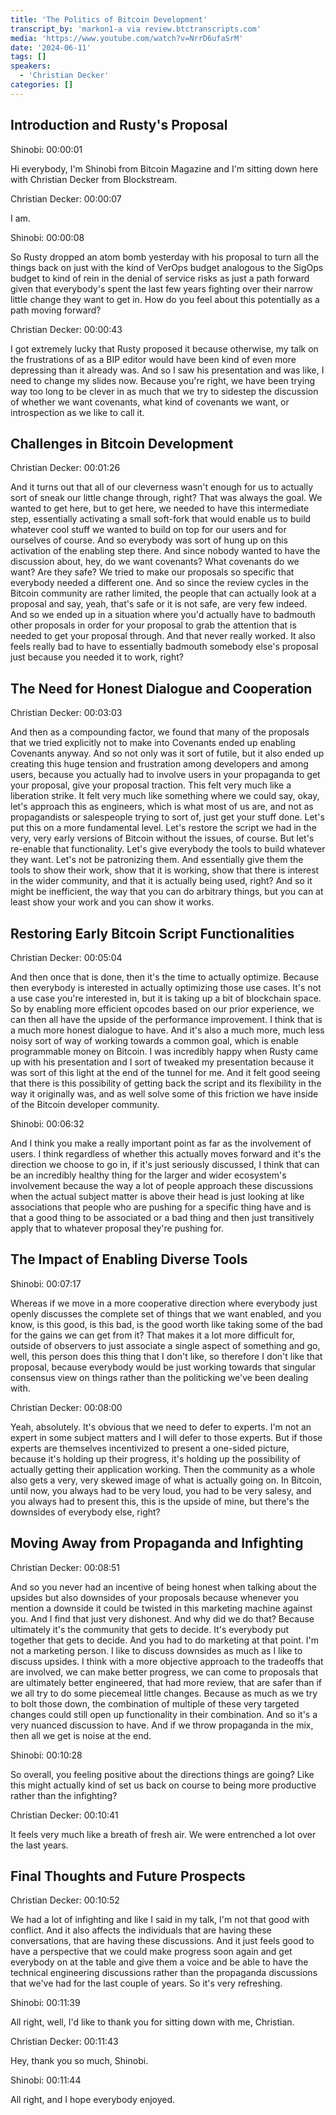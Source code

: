 ```yaml
---
title: 'The Politics of Bitcoin Development'
transcript_by: 'markon1-a via review.btctranscripts.com'
media: 'https://www.youtube.com/watch?v=NrrD6ufaSrM'
date: '2024-06-11'
tags: []
speakers:
  - 'Christian Decker'
categories: []
---
```

## Introduction and Rusty's Proposal

Shinobi: 00:00:01

Hi everybody, I'm Shinobi from Bitcoin Magazine and I'm sitting down here with Christian Decker from Blockstream.

Christian Decker: 00:00:07

I am.

Shinobi: 00:00:08

So Rusty dropped an atom bomb yesterday with his proposal to turn all the things back on just with the kind of VerOps budget analogous to the SigOps budget to kind of rein in the denial of service risks as just a path forward given that everybody's spent the last few years fighting over their narrow little change they want to get in.
How do you feel about this potentially as a path moving forward?

Christian Decker: 00:00:43

I got extremely lucky that Rusty proposed it because otherwise, my talk on the frustrations of as a BIP editor would have been kind of even more depressing than it already was.
And so I saw his presentation and was like, I need to change my slides now.
Because you're right, we have been trying way too long to be clever in as much that we try to sidestep the discussion of whether we want covenants, what kind of covenants we want, or introspection as we like to call it.

## Challenges in Bitcoin Development

Christian Decker: 00:01:26

And it turns out that all of our cleverness wasn't enough for us to actually sort of sneak our little change through, right?
That was always the goal.
We wanted to get here, but to get here, we needed to have this intermediate step, essentially activating a small soft-fork that would enable us to build whatever cool stuff we wanted to build on top for our users and for ourselves of course.
And so everybody was sort of hung up on this activation of the enabling step there.
And since nobody wanted to have the discussion about, hey, do we want covenants?
What covenants do we want?
Are they safe?
We tried to make our proposals so specific that everybody needed a different one.
And so since the review cycles in the Bitcoin community are rather limited, the people that can actually look at a proposal and say, yeah, that's safe or it is not safe, are very few indeed.
And so we ended up in a situation where you'd actually have to badmouth other proposals in order for your proposal to grab the attention that is needed to get your proposal through.
And that never really worked.
It also feels really bad to have to essentially badmouth somebody else's proposal just because you needed it to work, right?

## The Need for Honest Dialogue and Cooperation

Christian Decker: 00:03:03

And then as a compounding factor, we found that many of the proposals that we tried explicitly not to make into Covenants ended up enabling Covenants anyway.
And so not only was it sort of futile, but it also ended up creating this huge tension and frustration among developers and among users, because you actually had to involve users in your propaganda to get your proposal, give your proposal traction.
This felt very much like a liberation strike.
It felt very much like something where we could say, okay, let's approach this as engineers, which is what most of us are, and not as propagandists or salespeople trying to sort of, just get your stuff done.
Let's put this on a more fundamental level.
Let's restore the script we had in the very, very early versions of Bitcoin without the issues, of course.
But let's re-enable that functionality.
Let's give everybody the tools to build whatever they want.
Let's not be patronizing them.
And essentially give them the tools to show their work, show that it is working, show that there is interest in the wider community, and that it is actually being used, right?
And so it might be inefficient, the way that you can do arbitrary things, but you can at least show your work and you can show it works.

## Restoring Early Bitcoin Script Functionalities

Christian Decker: 00:05:04

And then once that is done, then it's the time to actually optimize.
Because then everybody is interested in actually optimizing those use cases.
It's not a use case you're interested in, but it is taking up a bit of blockchain space.
So by enabling more efficient opcodes based on our prior experience, we can then all have the upside of the performance improvement.
I think that is a much more honest dialogue to have.
And it's also a much more, much less noisy sort of way of working towards a common goal, which is enable programmable money on Bitcoin.
I was incredibly happy when Rusty came up with his presentation and I sort of tweaked my presentation because it was sort of this light at the end of the tunnel for me.
And it felt good seeing that there is this possibility of getting back the script and its flexibility in the way it originally was, and as well solve some of this friction we have inside of the Bitcoin developer community.

Shinobi: 00:06:32

And I think you make a really important point as far as the involvement of users.
I think regardless of whether this actually moves forward and it's the direction we choose to go in, if it's just seriously discussed, I think that can be an incredibly healthy thing for the larger and wider ecosystem's involvement because the way a lot of people approach these discussions when the actual subject matter is above their head is just looking at like associations that people who are pushing for a specific thing have and is that a good thing to be associated or a bad thing and then just transitively apply that to whatever proposal they're pushing for.

## The Impact of Enabling Diverse Tools

Shinobi: 00:07:17

Whereas if we move in a more cooperative direction where everybody just openly discusses the complete set of things that we want enabled, and you know, is this good, is this bad, is the good worth like taking some of the bad for the gains we can get from it?
That makes it a lot more difficult for, outside of observers to just associate a single aspect of something and go, well, this person does this thing that I don't like, so therefore I don't like that proposal, because everybody would be just working towards that singular consensus view on things rather than the politicking we've been dealing with.

Christian Decker: 00:08:00

Yeah, absolutely.
It's obvious that we need to defer to experts.
I'm not an expert in some subject matters and I will defer to those experts.
But if those experts are themselves incentivized to present a one-sided picture, because it's holding up their progress, it's holding up the possibility of actually getting their application working.
Then the community as a whole also gets a very, very skewed image of what is actually going on.
In Bitcoin, until now, you always had to be very loud, you had to be very salesy, and you always had to present this, this is the upside of mine, but there's the downsides of everybody else, right?

## Moving Away from Propaganda and Infighting

Christian Decker: 00:08:51

And so you never had an incentive of being honest when talking about the upsides but also downsides of your proposals because whenever you mention a downside it could be twisted in this marketing machine against you.
And I find that just very dishonest.
And why did we do that?
Because ultimately it's the community that gets to decide.
It's everybody put together that gets to decide.
And you had to do marketing at that point.
I'm not a marketing person.
I like to discuss downsides as much as I like to discuss upsides.
I think with a more objective approach to the tradeoffs that are involved, we can make better progress, we can come to proposals that are ultimately better engineered, that had more review, that are safer than if we all try to do some piecemeal little changes.
Because as much as we try to bolt those down, the combination of multiple of these very targeted changes could still open up functionality in their combination.
And so it's a very nuanced discussion to have.
And if we throw propaganda in the mix, then all we get is noise at the end.

Shinobi: 00:10:28

So overall, you feeling positive about the directions things are going?
Like this might actually kind of set us back on course to being more productive rather than the infighting?

Christian Decker: 00:10:41

It feels very much like a breath of fresh air.
We were entrenched a lot over the last years.

## Final Thoughts and Future Prospects

Christian Decker: 00:10:52

We had a lot of infighting and like I said in my talk, I'm not that good with conflict.
And it also affects the individuals that are having these conversations, that are having these discussions.
And it just feels good to have a perspective that we could make progress soon again and get everybody on at the table and give them a voice and be able to have the technical engineering discussions rather than the propaganda discussions that we've had for the last couple of years.
So it's very refreshing.

Shinobi: 00:11:39

All right, well, I'd like to thank you for sitting down with me, Christian.

Christian Decker: 00:11:43

Hey, thank you so much, Shinobi.

Shinobi: 00:11:44

All right, and I hope everybody enjoyed.
